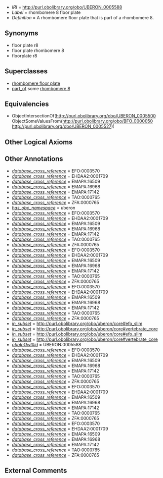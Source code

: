  * *IRI* = http://purl.obolibrary.org/obo/UBERON_0005588
 * *Label* = rhombomere 8 floor plate
 * *Definition* = A rhombomere floor plate that is part of a rhombomere 8.

## Synonyms

 * floor plate r8
 * floor plate rhombomere 8
 * floorplate r8

## Superclasses

 * [rhombomere floor plate](../../UBERON/00/UBERON_0005500.md)
 * [part_of](../../BFO/50/BFO_0000050.md) some [rhombomere 8](../../UBERON/27/UBERON_0005527.md)

## Equivalencies

 * ObjectIntersectionOf(<http://purl.obolibrary.org/obo/UBERON_0005500> ObjectSomeValuesFrom(<http://purl.obolibrary.org/obo/BFO_0000050> <http://purl.obolibrary.org/obo/UBERON_0005527>))

## Other Logical Axioms


## Other Annotations

 * *[database_cross_reference](../../ef/oboInOwl#hasDbXref.md)* = EFO:0003570
 * *[database_cross_reference](../../ef/oboInOwl#hasDbXref.md)* = EHDAA2:0001709
 * *[database_cross_reference](../../ef/oboInOwl#hasDbXref.md)* = EMAPA:16509
 * *[database_cross_reference](../../ef/oboInOwl#hasDbXref.md)* = EMAPA:16968
 * *[database_cross_reference](../../ef/oboInOwl#hasDbXref.md)* = EMAPA:17142
 * *[database_cross_reference](../../ef/oboInOwl#hasDbXref.md)* = TAO:0000765
 * *[database_cross_reference](../../ef/oboInOwl#hasDbXref.md)* = ZFA:0000765
 * *[has_obo_namespace](../../ce/oboInOwl#hasOBONamespace.md)* = uberon
 * *[database_cross_reference](../../ef/oboInOwl#hasDbXref.md)* = EFO:0003570
 * *[database_cross_reference](../../ef/oboInOwl#hasDbXref.md)* = EHDAA2:0001709
 * *[database_cross_reference](../../ef/oboInOwl#hasDbXref.md)* = EMAPA:16509
 * *[database_cross_reference](../../ef/oboInOwl#hasDbXref.md)* = EMAPA:16968
 * *[database_cross_reference](../../ef/oboInOwl#hasDbXref.md)* = EMAPA:17142
 * *[database_cross_reference](../../ef/oboInOwl#hasDbXref.md)* = TAO:0000765
 * *[database_cross_reference](../../ef/oboInOwl#hasDbXref.md)* = ZFA:0000765
 * *[database_cross_reference](../../ef/oboInOwl#hasDbXref.md)* = EFO:0003570
 * *[database_cross_reference](../../ef/oboInOwl#hasDbXref.md)* = EHDAA2:0001709
 * *[database_cross_reference](../../ef/oboInOwl#hasDbXref.md)* = EMAPA:16509
 * *[database_cross_reference](../../ef/oboInOwl#hasDbXref.md)* = EMAPA:16968
 * *[database_cross_reference](../../ef/oboInOwl#hasDbXref.md)* = EMAPA:17142
 * *[database_cross_reference](../../ef/oboInOwl#hasDbXref.md)* = TAO:0000765
 * *[database_cross_reference](../../ef/oboInOwl#hasDbXref.md)* = ZFA:0000765
 * *[database_cross_reference](../../ef/oboInOwl#hasDbXref.md)* = EFO:0003570
 * *[database_cross_reference](../../ef/oboInOwl#hasDbXref.md)* = EHDAA2:0001709
 * *[database_cross_reference](../../ef/oboInOwl#hasDbXref.md)* = EMAPA:16509
 * *[database_cross_reference](../../ef/oboInOwl#hasDbXref.md)* = EMAPA:16968
 * *[database_cross_reference](../../ef/oboInOwl#hasDbXref.md)* = EMAPA:17142
 * *[database_cross_reference](../../ef/oboInOwl#hasDbXref.md)* = TAO:0000765
 * *[database_cross_reference](../../ef/oboInOwl#hasDbXref.md)* = ZFA:0000765
 * *[in_subset](../../et/oboInOwl#inSubset.md)* = http://purl.obolibrary.org/obo/uberon/core#efo_slim
 * *[in_subset](../../et/oboInOwl#inSubset.md)* = http://purl.obolibrary.org/obo/uberon/core#vertebrate_core
 * *[in_subset](../../et/oboInOwl#inSubset.md)* = http://purl.obolibrary.org/obo/uberon/core#efo_slim
 * *[in_subset](../../et/oboInOwl#inSubset.md)* = http://purl.obolibrary.org/obo/uberon/core#vertebrate_core
 * *[oboInOwl#id](../../id/oboInOwl#id.md)* = UBERON:0005588
 * *[database_cross_reference](../../ef/oboInOwl#hasDbXref.md)* = EFO:0003570
 * *[database_cross_reference](../../ef/oboInOwl#hasDbXref.md)* = EHDAA2:0001709
 * *[database_cross_reference](../../ef/oboInOwl#hasDbXref.md)* = EMAPA:16509
 * *[database_cross_reference](../../ef/oboInOwl#hasDbXref.md)* = EMAPA:16968
 * *[database_cross_reference](../../ef/oboInOwl#hasDbXref.md)* = EMAPA:17142
 * *[database_cross_reference](../../ef/oboInOwl#hasDbXref.md)* = TAO:0000765
 * *[database_cross_reference](../../ef/oboInOwl#hasDbXref.md)* = ZFA:0000765
 * *[database_cross_reference](../../ef/oboInOwl#hasDbXref.md)* = EFO:0003570
 * *[database_cross_reference](../../ef/oboInOwl#hasDbXref.md)* = EHDAA2:0001709
 * *[database_cross_reference](../../ef/oboInOwl#hasDbXref.md)* = EMAPA:16509
 * *[database_cross_reference](../../ef/oboInOwl#hasDbXref.md)* = EMAPA:16968
 * *[database_cross_reference](../../ef/oboInOwl#hasDbXref.md)* = EMAPA:17142
 * *[database_cross_reference](../../ef/oboInOwl#hasDbXref.md)* = TAO:0000765
 * *[database_cross_reference](../../ef/oboInOwl#hasDbXref.md)* = ZFA:0000765
 * *[database_cross_reference](../../ef/oboInOwl#hasDbXref.md)* = EFO:0003570
 * *[database_cross_reference](../../ef/oboInOwl#hasDbXref.md)* = EHDAA2:0001709
 * *[database_cross_reference](../../ef/oboInOwl#hasDbXref.md)* = EMAPA:16509
 * *[database_cross_reference](../../ef/oboInOwl#hasDbXref.md)* = EMAPA:16968
 * *[database_cross_reference](../../ef/oboInOwl#hasDbXref.md)* = EMAPA:17142
 * *[database_cross_reference](../../ef/oboInOwl#hasDbXref.md)* = TAO:0000765
 * *[database_cross_reference](../../ef/oboInOwl#hasDbXref.md)* = ZFA:0000765

## External Comments

